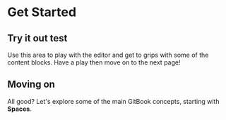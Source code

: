 # Get Started

## Try it out test

Use this area to play with the editor and get to grips with some of the content blocks. Have a play then move on to the next page!

## Moving on

All good? Let's explore some of the main GitBook concepts, starting with **Spaces**.
